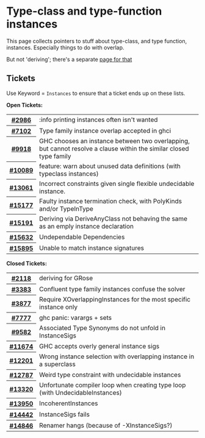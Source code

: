# Type-class and type-function instances


This page collects pointers to stuff about type-class, and type function, instances.  Especially things to do with overlap.


But not 'deriving'; there's a separate [page for that](deriving-instances)

## Tickets



Use Keyword = `Instances` to ensure that a ticket ends up on these lists.



**Open Tickets:**

<table><tr><th><a href="https://gitlab.haskell.org//ghc/ghc/issues/2986">#2986</a></th>
<td>:info printing instances often isn&apos;t wanted</td></tr>
<tr><th><a href="https://gitlab.haskell.org//ghc/ghc/issues/7102">#7102</a></th>
<td>Type family instance overlap accepted in ghci</td></tr>
<tr><th><a href="https://gitlab.haskell.org//ghc/ghc/issues/9918">#9918</a></th>
<td>GHC chooses an instance between two overlapping, but cannot resolve a clause within the similar closed type family</td></tr>
<tr><th><a href="https://gitlab.haskell.org//ghc/ghc/issues/10089">#10089</a></th>
<td>feature: warn about unused data definitions (with typeclass instances)</td></tr>
<tr><th><a href="https://gitlab.haskell.org//ghc/ghc/issues/13061">#13061</a></th>
<td>Incorrect constraints given single flexible undecidable instance.</td></tr>
<tr><th><a href="https://gitlab.haskell.org//ghc/ghc/issues/15177">#15177</a></th>
<td>Faulty instance termination check, with PolyKinds and/or TypeInType</td></tr>
<tr><th><a href="https://gitlab.haskell.org//ghc/ghc/issues/15191">#15191</a></th>
<td>Deriving via DeriveAnyClass not behaving the same as an emply instance declaration</td></tr>
<tr><th><a href="https://gitlab.haskell.org//ghc/ghc/issues/15632">#15632</a></th>
<td>Undependable Dependencies</td></tr>
<tr><th><a href="https://gitlab.haskell.org//ghc/ghc/issues/15895">#15895</a></th>
<td>Unable to match instance signatures</td></tr></table>




**Closed Tickets:**

<table><tr><th><a href="https://gitlab.haskell.org//ghc/ghc/issues/2118">#2118</a></th>
<td>deriving for GRose</td></tr>
<tr><th><a href="https://gitlab.haskell.org//ghc/ghc/issues/3383">#3383</a></th>
<td>Confluent type family instances confuse the solver</td></tr>
<tr><th><a href="https://gitlab.haskell.org//ghc/ghc/issues/3877">#3877</a></th>
<td>Require XOverlappingInstances for the most specific instance only</td></tr>
<tr><th><a href="https://gitlab.haskell.org//ghc/ghc/issues/7777">#7777</a></th>
<td>ghc panic: varargs + sets</td></tr>
<tr><th><a href="https://gitlab.haskell.org//ghc/ghc/issues/9582">#9582</a></th>
<td>Associated Type Synonyms do not unfold in InstanceSigs</td></tr>
<tr><th><a href="https://gitlab.haskell.org//ghc/ghc/issues/11674">#11674</a></th>
<td>GHC accepts overly general instance sigs</td></tr>
<tr><th><a href="https://gitlab.haskell.org//ghc/ghc/issues/12201">#12201</a></th>
<td>Wrong instance selection with overlapping instance in a superclass</td></tr>
<tr><th><a href="https://gitlab.haskell.org//ghc/ghc/issues/12787">#12787</a></th>
<td>Weird type constraint with undecidable instances</td></tr>
<tr><th><a href="https://gitlab.haskell.org//ghc/ghc/issues/13320">#13320</a></th>
<td>Unfortunate compiler loop when creating type loop (with UndecidableInstances)</td></tr>
<tr><th><a href="https://gitlab.haskell.org//ghc/ghc/issues/13950">#13950</a></th>
<td>IncoherentInstances</td></tr>
<tr><th><a href="https://gitlab.haskell.org//ghc/ghc/issues/14442">#14442</a></th>
<td>InstanceSigs fails</td></tr>
<tr><th><a href="https://gitlab.haskell.org//ghc/ghc/issues/14846">#14846</a></th>
<td>Renamer hangs (because of -XInstanceSigs?)</td></tr></table>



